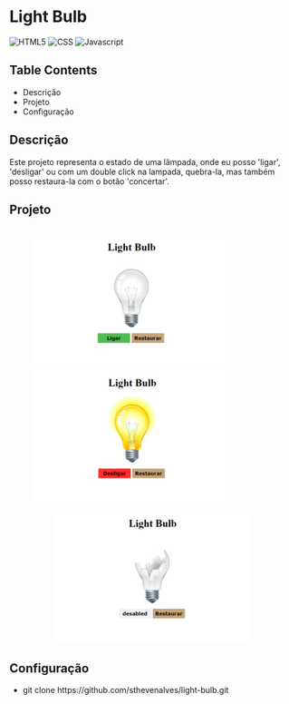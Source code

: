 <h1>Light Bulb</h1>

 ![HTML5](https://img.shields.io/badge/HTML5-E34F26?style=for-the-badge&logo=html5&logoColor=white)
 ![CSS](https://img.shields.io/badge/CSS3-1572B6?style=for-the-badge&logo=css3&logoColor=white)
 ![Javascript](https://img.shields.io/badge/JavaScript-F7DF1E.svg?style=for-the-badge&logo=JavaScript&logoColor=black)

 <h2>Table Contents</h2>
 <ul>
   <li>Descrição 
   <li>Projeto
   <li>Configuração
 </ul> 

<h2>Descrição</h2>
<p>Este projeto representa o estado de uma lâmpada, onde eu posso 'ligar', 'desligar' ou com um double click na lampada, quebra-la, mas também posso restaura-la com o botão 'concertar'.</p>


<h2>Projeto</h2>
<figure style="display: inline-block;">
    <img src="assets/img/img-off.png" width="350px" />
    <img src="assets/img/img-on.png" width="350px" />
</figure>
<div align="center">
<img src="assets/img/img-desabled.png" width="350px" />
</div>

<h2>Configuração</h2>
<ul>
<li> git clone https://github.com/sthevenalves/light-bulb.git

</ul>